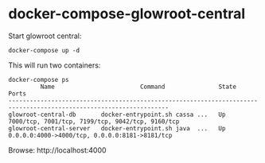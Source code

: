 # docker-compose-glowroot-central

Start glowroot central:
```
docker-compose up -d
```

This will run two containers:
```
docker-compose ps
         Name                        Command               State                        Ports                      
-------------------------------------------------------------------------------------------------------------------
glowroot-central-db       docker-entrypoint.sh cassa ...   Up      7000/tcp, 7001/tcp, 7199/tcp, 9042/tcp, 9160/tcp
glowroot-central-server   docker-entrypoint.sh java  ...   Up      0.0.0.0:4000->4000/tcp, 0.0.0.0:8181->8181/tcp
```

Browse: http://localhost:4000

